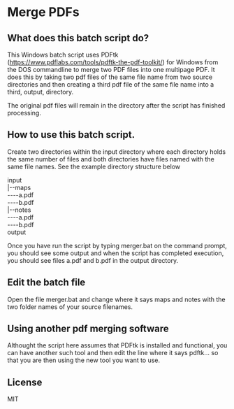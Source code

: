 # Merge PDFs

## What does this batch script do?

This Windows batch script uses PDFtk (https://www.pdflabs.com/tools/pdftk-the-pdf-toolkit/) for Windows from the DOS commandline to merge two PDF files into one multipage PDF. It does this by taking two pdf files of the same file name from two source directories and then creating a third pdf file of the same file name into a third, output, directory.

The original pdf files will remain in the directory after the script has finished processing. 

## How to use this batch script.

Create two directories within the input directory where each directory holds the same number of files and both directories have files named with the same file names. See the example directory structure below

input  
|--maps  
----a.pdf  
----b.pdf  
|--notes  
----a.pdf  
----b.pdf  
output  

Once you have run the script by typing merger.bat on the command prompt, you should see some output and when the script has completed execution, you should see files a.pdf and b.pdf in the output directory.

## Edit the batch file
Open the file merger.bat and change where it says maps and notes with the two folder names of your source filenames.

## Using another pdf merging software
Althought the script here assumes that PDFtk is installed and functional, you can have another such tool and then edit the line where it says pdftk... so that you are then using the new tool you want to use.

## License
MIT